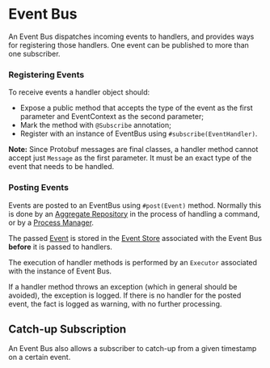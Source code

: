 # Event Bus

An Event Bus dispatches incoming events to handlers, and provides ways for registering those handlers. One event can be published to more than one subscriber.

### Registering Events
To receive events a handler object should:
 * Expose a public method that accepts the type of the event as the first parameter and EventContext as the second parameter;
 * Mark the method with `@Subscribe` annotation;
 * Register with an instance of EventBus using `#subscribe(EventHandler)`.
 
 **Note:** Since Protobuf messages are final classes, a handler method cannot accept just `Message` as the first parameter. It must be an exact type of the event that needs to be handled.
 
### Posting Events
Events are posted to an EventBus using `#post(Event)` method. Normally this is done by an [Aggregate Repository](./repository.md) in the process of handling a command, or by a [Process Manager](./process-manager.md).
 
 The passed [Event](../biz-model/event.md) is stored in the [Event Store](./event-store.md) associated with the Event Bus **before**  it is passed to handlers.
 
The execution of handler methods is performed by an `Executor` associated with the instance of Event Bus.

If a handler method throws an exception (which in general should be avoided), the exception is logged.
If there is no handler for the posted event, the fact is logged as warning, with no further processing.

## Catch-up Subscription

An Event Bus also allows a subscriber to catch-up from a given timestamp on a certain event.